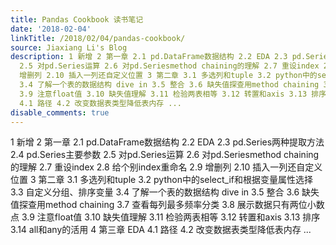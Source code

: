 ```yaml
---
title: Pandas Cookbook 读书笔记
date: '2018-02-04'
linkTitle: /2018/02/04/pandas-cookbook/
source: Jiaxiang Li's Blog
description: 1 新增 2 第一章 2.1 pd.DataFrame数据结构 2.2 EDA 2.3 pd.Series两种提取方法 2.4 pd.Series主要参数
  2.5 对pd.Series运算 2.6 对pd.Seriesmethod chaining的理解 2.7 重设index 2.8 给个别index重命名 2.9
  增删列 2.10 插入一列还自定义位置 3 第二章 3.1 多选列和tuple 3.2 python中的select_if和根据变量属性选择 3.3 自定义分组、排序变量
  3.4 了解一个表的数据结构 dive in 3.5 整合 3.6 缺失值探查用method chaining 3.7 查看每列最多频率分类 3.8 展示数据只有两位小数点
  3.9 注意float值 3.10 缺失值理解 3.11 检验两表相等 3.12 转置和axis 3.13 排序 3.14 all和any的活用 4 第三章 EDA
  4.1 路径 4.2 改变数据表类型降低表内存 ...
disable_comments: true
---
```

1 新增 2 第一章 2.1 pd.DataFrame数据结构 2.2 EDA 2.3 pd.Series两种提取方法 2.4 pd.Series主要参数 2.5 对pd.Series运算 2.6 对pd.Seriesmethod chaining的理解 2.7 重设index 2.8 给个别index重命名 2.9 增删列 2.10 插入一列还自定义位置 3 第二章 3.1 多选列和tuple 3.2 python中的select_if和根据变量属性选择 3.3 自定义分组、排序变量 3.4 了解一个表的数据结构 dive in 3.5 整合 3.6 缺失值探查用method chaining 3.7 查看每列最多频率分类 3.8 展示数据只有两位小数点 3.9 注意float值 3.10 缺失值理解 3.11 检验两表相等 3.12 转置和axis 3.13 排序 3.14 all和any的活用 4 第三章 EDA 4.1 路径 4.2 改变数据表类型降低表内存 ...